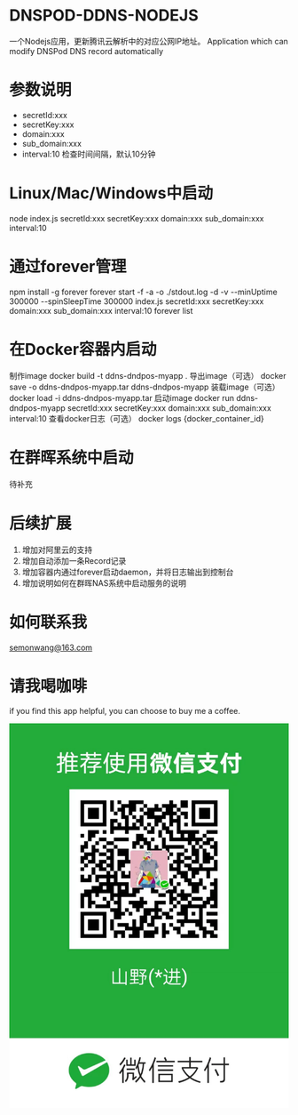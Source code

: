 # DNSPOD-DDNS-NODEJS
一个Nodejs应用，更新腾讯云解析中的对应公网IP地址。
Application which can modify DNSPod DNS record automatically

# 参数说明
* secretId:xxx 
* secretKey:xxx
* domain:xxx
* sub_domain:xxx 
* interval:10 检查时间间隔，默认10分钟

# Linux/Mac/Windows中启动
node index.js secretId:xxx secretKey:xxx domain:xxx sub_domain:xxx interval:10

# 通过forever管理
npm install -g forever
forever start -f -a -o ./stdout.log -d -v --minUptime 300000 --spinSleepTime 300000 index.js secretId:xxx secretKey:xxx domain:xxx sub_domain:xxx interval:10
forever list

# 在Docker容器内启动
制作image
docker build -t ddns-dndpos-myapp .
导出image（可选）
docker save -o ddns-dndpos-myapp.tar ddns-dndpos-myapp
装载image（可选）
docker load -i ddns-dndpos-myapp.tar
启动image
docker run ddns-dndpos-myapp secretId:xxx secretKey:xxx domain:xxx sub_domain:xxx interval:10
查看docker日志（可选）
docker logs {docker_container_id}

# 在群晖系统中启动
待补充

# 后续扩展
1. 增加对阿里云的支持
2. 增加自动添加一条Record记录
3. 增加容器内通过forever启动daemon，并将日志输出到控制台
4. 增加说明如何在群晖NAS系统中启动服务的说明

# 如何联系我
semonwang@163.com

# 请我喝咖啡
if you find this app helpful, you can choose to buy me a coffee.

![wechat](./wechat_re.jpg)